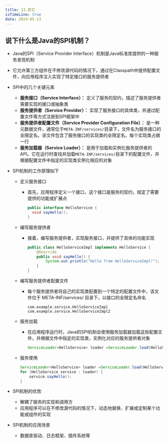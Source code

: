```yaml
---
title: 13.其它
isTimeLine: true
date: 2024-05-13
---
```


## 说下什么是Java的SPI机制？

- Java的SPI（Service Provider Interface）机制是Java标准库提供的一种服务发现机制

- 它允许第三方组件在不修改源代码的情况下，通过在Classpath中提供配置文件，向应用程序注入实现了特定接口的服务提供者

- SPI中的几个关键元素

  - **服务接口（Service Interface）：** 定义了服务的契约，描述了服务提供者需要实现的接口或抽象类
  - **服务提供者（Service Provider）：** 实现了服务接口的具体类，并通过配置文件等方式注册到SPI框架中
  - **服务提供者配置文件（Service Provider Configuration File）：** 是一种元数据文件，通常位于`META-INF/services/`目录下，文件名为服务接口的全限定名。该文件包含了服务接口的实现类的全限定名，每个实现类占据一行
  - **服务加载器（Service Loader）：** 是用于加载和实例化服务提供者的API。它在运行时查找并加载`META-INF/services/`目录下的配置文件，并根据配置文件中指定的实现类实例化相应的对象

- SPI机制的工作原理如下

  - 定义服务接口

    - 首先，应用程序定义一个接口，这个接口是服务的契约，规定了需要提供的功能或扩展点 

      ```java
      public interface HelloService {
      	void sayHello();
      }
      ```

  - 编写服务提供者

    - 接着，编写服务提供者，实现服务接口，并提供了具体的功能实现

      ```java
      public class HelloServiceImpl implements HelloService {
          @Override
          public void sayHello() {
              System.out.println("Hello from HelloServiceImpl!");
          }
      }
      ```

  - 编写服务提供者配置文件

    - 每个服务提供者将自己的实现类配置到一个特定的配置文件中，该文件位于 META-INF/services/ 目录下，以接口的全限定名命名

      ```properties
      com.example.service.HelloServiceImpl
      com.example.service.HelloServiceImpl2
      ```

  - 服务加载

    - 在应用程序运行时，Java的SPI机制会使用服务加载器加载这些配置文件，并根据文件中指定的实现类，实例化对应的服务提供者对象

      ```java
      ServiceLoader<HelloService> loader =ServiceLoader.load(HelloService.class)
      ```

  - 服务使用

    ```java
    ServiceLoader<HelloService> loader =ServiceLoader.load(HelloService.class)
    for (HelloService service : loader) {
    	service.sayHello();
    }
    ```

- SPI机制的优势

  - 解耦了服务的实现和调用方
  - 应用程序可以在不修改源代码的情况下，动态地替换、扩展或定制某个功能或组件的实现

- SPI机制的应用场景

  - 数据库驱动、日志框架、插件系统等
